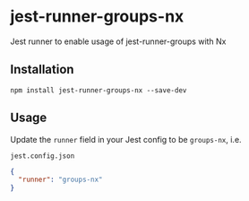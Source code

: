 # jest-runner-groups-nx
Jest runner to enable usage of jest-runner-groups with Nx

## Installation

`npm install jest-runner-groups-nx --save-dev`

## Usage

Update the `runner` field in your Jest config to be `groups-nx`, i.e.

`jest.config.json`
```json
{
  "runner": "groups-nx"
}
```
